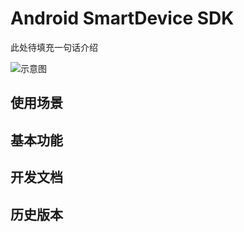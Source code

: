 # Android SmartDevice SDK

此处待填充一句话介绍

![示意图](p1)

## 使用场景



## 基本功能

## 开发文档

## 历史版本

[p1]:_media/_android/p1.png
